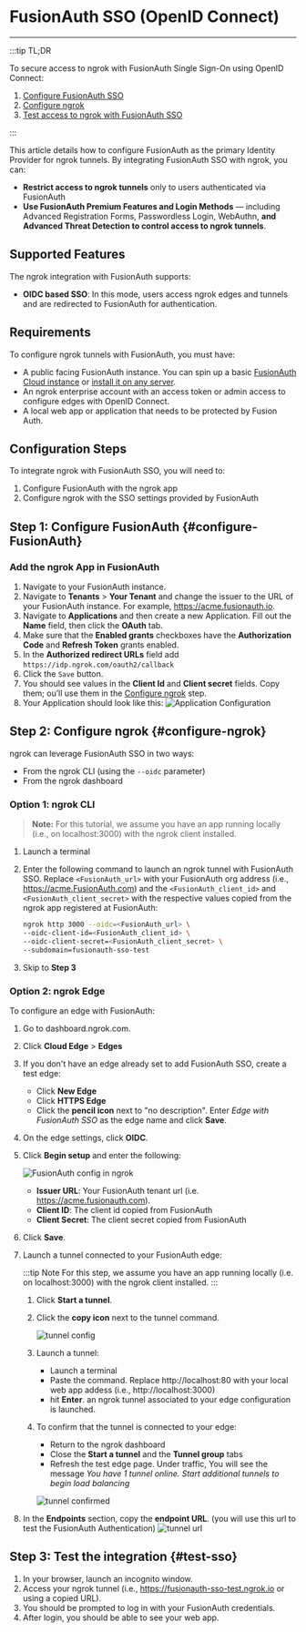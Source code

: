 # FusionAuth SSO (OpenID Connect)
------------

:::tip TL;DR

To secure access to ngrok with FusionAuth Single Sign-On using OpenID Connect:
1. [Configure FusionAuth SSO](#configure-FusionAuth)
1. [Configure ngrok](#configure-ngrok)
1. [Test access to ngrok with FusionAuth SSO](#test-sso)

:::

This article details how to configure FusionAuth as the primary Identity Provider for ngrok tunnels.
By integrating FusionAuth SSO with ngrok, you can:

- **Restrict access to ngrok tunnels** only to users authenticated via FusionAuth
- **Use FusionAuth Premium Features and Login Methods** — including Advanced Registration Forms, Passwordless Login, WebAuthn, **and Advanced Threat Detection to control access to ngrok tunnels**.

## Supported Features

The ngrok integration with FusionAuth supports:

- **OIDC based SSO**: In this mode, users access ngrok edges and tunnels and are redirected to FusionAuth for authentication.

## Requirements

To configure ngrok tunnels with FusionAuth, you must have:

- A public facing FusionAuth instance. You can spin up a basic [FusionAuth Cloud instance](https://fusionauth.io/pricing) or [install it on any server](https://fusionauth.io/docs/v1/tech/installation-guide/).
- An ngrok enterprise account with an access token or admin access to configure edges with OpenID Connect.
- A local web app or application that needs to be protected by Fusion Auth.


## Configuration Steps

To integrate ngrok with FusionAuth SSO, you will need to:

1. Configure FusionAuth with the ngrok app
1. Configure ngrok with the SSO settings provided by FusionAuth

## **Step 1**: Configure FusionAuth {#configure-FusionAuth}

### Add the ngrok App in FusionAuth

1. Navigate to your FusionAuth instance.
1. Navigate to **Tenants** > **Your Tenant** and change the issuer to the URL of your FusionAuth instance. For example, https://acme.fusionauth.io.
1. Navigate to **Applications** and then create a new Application. Fill out the **Name** field, then click the **OAuth** tab.
1. Make sure that the **Enabled grants** checkboxes have the **Authorization Code** and **Refresh Token** grants enabled.
1. In the **Authorized redirect URLs** field add `https://idp.ngrok.com/oauth2/callback`
1. Click the `Save` button.
1. You should see values in the **Client Id** and **Client secret** fields. Copy them; ou’ll use them in the [Configure ngrok](#configure-ngrok) step.
1. Your Application should look like this: 
    ![Application Configuration](img/application-configuration.png)



## **Step 2**: Configure ngrok {#configure-ngrok}

ngrok can leverage FusionAuth SSO in two ways:

- From the ngrok CLI (using the `--oidc` parameter)
- From the ngrok dashboard

### **Option 1**: ngrok CLI

> **Note:** For this tutorial, we assume you have an app running locally (i.e., on localhost:3000) with the ngrok client installed.

1. Launch a terminal
1. Enter the following command to launch an ngrok tunnel with FusionAuth SSO. Replace `<FusionAuth_url>` with your FusionAuth org address (i.e., https://acme.FusionAuth.com) and the `<FusionAuth_client_id>` and `<FusionAuth_client_secret>` with the respective values copied from the ngrok app registered at FusionAuth:

    ```bash
    ngrok http 3000 --oidc=<FusionAuth_url> \
    --oidc-client-id=<FusionAuth_client_id> \
    --oidc-client-secret=<FusionAuth_client_secret> \
    --subdomain=fusionauth-sso-test
    ```

1. Skip to **Step 3**

### **Option 2**: ngrok Edge

To configure an edge with FusionAuth:

1. Go to dashboard.ngrok.com.
1. Click **Cloud Edge** > **Edges**
1. If you don't have an edge already set to add FusionAuth SSO, create a test edge:
    * Click **New Edge**
    * Click **HTTPS Edge**
    * Click the **pencil icon** next to "no description". Enter _Edge with FusionAuth SSO_ as the edge name and click **Save**.
1. On the edge settings, click **OIDC**. 
1. Click **Begin setup** and enter the following:

    ![FusionAuth config in ngrok](img/ngrok-edge.png)

    * **Issuer URL**: Your FusionAuth tenant url (i.e. https://acme.fusionauth.com). 
    * **Client ID**: The client id copied from FusionAuth
    * **Client Secret**: The client secret copied from FusionAuth

1. Click **Save**.

1. Launch a tunnel connected to your FusionAuth edge:

    :::tip Note 
    For this step, we assume you have an app running locally (i.e. on localhost:3000) with the ngrok client installed.
    :::

    1. Click **Start a tunnel**.
    1. Click the **copy icon** next to the tunnel command.

        ![tunnel config](img/fa-2.png)

    1. Launch a tunnel:
        * Launch a terminal 
        * Paste the command. Replace http://localhost:80 with your local web app addess (i.e., http://localhost:3000)
        * hit **Enter**. an ngrok tunnel associated to your edge configuration is launched.
    1. To confirm that the tunnel is connected to your edge:
        * Return to the ngrok dashboard
        * Close the **Start a tunnel** and the **Tunnel group** tabs
        * Refresh the test edge page. Under traffic, You will see the message _You have 1 tunnel online. Start additional tunnels to begin load balancing_

        ![tunnel confirmed](img/fa-3.png)

1. In the **Endpoints** section, copy the **endpoint URL**. (you will use this url to test the FusionAuth Authentication)
    ![tunnel url](img/ngrok-url.png)

## Step 3: Test the integration {#test-sso}

1. In your browser, launch an incognito window.
1. Access your ngrok tunnel (i.e., https://fusionauth-sso-test.ngrok.io or using a copied URL).
1. You should be prompted to log in with your FusionAuth credentials.
1. After login, you should be able to see your web app.

